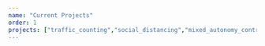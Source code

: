 ```yaml
---
name: "Current Projects"
order: 1
projects: ["traffic_counting","social_distancing","mixed_autonomy_control", "rail_eta", "rail_dispatch", "scooter_parking", "veh_traj_track", "radar_param_est", mix_traffic_est", "tensor_outlier", "AoT_cleaning","can_coach"]
---
```

